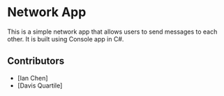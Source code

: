 # Network App
This is a simple network app that allows users to send messages to each other. It is built using Console app in C#.

## Contributors
- [Ian Chen]
- [Davis Quartile]